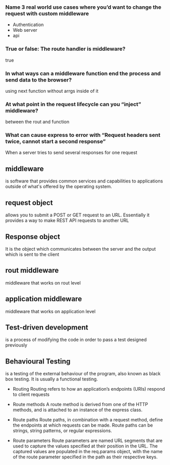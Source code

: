 ### Name 3 real world use cases where you’d want to change the request with custom middleware
- Authentication 
- Web server
- api 

###  True or false: The route handler is middleware?
true

### In what ways can a middleware function end the process and send data to the browser?
using next function without arrgs inside of it 

### At what point in the request lifecycle can you “inject” middleware?
between the rout and function

### What can cause express to error with “Request headers sent twice, cannot start a second response”

When a server tries to send several responses for one request

## middleware
 is software that provides common services and capabilities to applications outside of what's offered by the operating system.

## request object
 allows you to submit a POST or GET request to an URL. Essentially it provides a way to make REST API requests to another URL

 ## Response object
  It is the object which communicates between the server and the output which is sent to the client

 ## rout middleware   
  middleware that works on rout level
  ## application middleware
   middleware that works on application level



## Test-driven development
 is a process of modifying the code in order to pass a test designed previously

## Behavioural Testing
 is a testing of the external behaviour of the program, also known as black box testing. It is usually a functional testing.



- Routing
Routing refers to how an application’s endpoints (URIs) respond to client requests

- Route methods
A route method is derived from one of the HTTP methods, and is attached to an instance of the express class.

 - Route paths
Route paths, in combination with a request method, define the endpoints at which requests can be made. Route paths can be strings, string patterns, or regular expressions.


- Route parameters
Route parameters are named URL segments that are used to capture the values specified at their position in the URL. The captured values are populated in the req.params object, with the name of the route parameter specified in the path as their respective keys.





